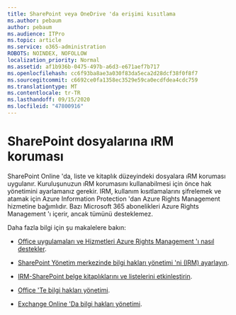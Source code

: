 ```yaml
---
title: SharePoint veya OneDrive 'da erişimi kısıtlama
ms.author: pebaum
author: pebaum
ms.audience: ITPro
ms.topic: article
ms.service: o365-administration
ROBOTS: NOINDEX, NOFOLLOW
localization_priority: Normal
ms.assetid: af1b936b-0475-497b-a6d3-e671aef7b717
ms.openlocfilehash: cc6f93ba8ae3a030f83da5eca2d28dcf38f0f8f7
ms.sourcegitcommit: c6692ce0fa1358ec3529e59ca0ecdfdea4cdc759
ms.translationtype: MT
ms.contentlocale: tr-TR
ms.lasthandoff: 09/15/2020
ms.locfileid: "47800916"
---
```

# <a name="irm-protection-to-sharepoint-files"></a>SharePoint dosyalarına ıRM koruması


SharePoint Online 'da, liste ve kitaplık düzeyindeki dosyalara ıRM koruması uygulanır. Kuruluşunuzun ıRM korumasını kullanabilmesi için önce hak yönetimini ayarlamanız gerekir. IRM, kullanım kısıtlamalarını şifrelemek ve atamak için Azure Information Protection 'dan Azure Rights Management hizmetine bağımlıdır. Bazı Microsoft 365 abonelikleri Azure Rights Management 'ı içerir, ancak tümünü desteklemez. 

Daha fazla bilgi için şu makalelere bakın:

- [Office uygulamaları ve Hizmetleri Azure Rights Management 'ı nasıl destekler](https://docs.microsoft.com/azure/information-protection/understand-explore/office-apps-services-support).

- [SharePoint Yönetim merkezinde bilgi hakları yönetimi 'ni (IRM) ayarlayın](https://docs.microsoft.com/microsoft-365/compliance/set-up-irm-in-sp-admin-center).

- [IRM-SharePoint belge kitaplıklarını ve listelerini etkinleştirin](https://docs.microsoft.com/microsoft-365/compliance/set-up-irm-in-sp-admin-center#irm-enable-sharepoint-document-libraries-and-lists).

- [Office 'Te bilgi hakları yönetimi](https://support.office.com/Article/Information-Rights-Management-in-Office-c7a70797-6b1e-493f-acf7-92a39b85e30c).

- [Exchange Online 'Da bilgi hakları yönetimi](https://docs.microsoft.com/microsoft-365/compliance/information-rights-management-in-exchange-online).


